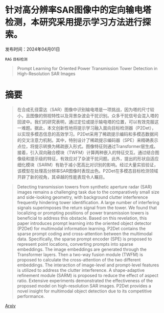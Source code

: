 # 针对高分辨率SAR图像中的定向输电塔检测，本研究采用提示学习方法进行探索。

发布时间：2024年04月01日

`RAG` `目标检测`

> Prompt Learning for Oriented Power Transmission Tower Detection in High-Resolution SAR Images

# 摘要

> 在合成孔径雷达（SAR）图像中识别输电塔是一项挑战，因为塔的尺寸较小，且图像的侧视特性以及背景杂波会干扰识别。众多干扰信号会混入塔的回波中。我们的研究表明，通过定位或提示输电塔的位置，可以有效克服这一难题。据此，本文创新性地将提示学习融入面向目标检测器（P2Det），以实现多模态信息的高效学习。P2Det采用了稀疏提示编码和多模态数据间的交叉注意力机制。其中，特别设计了稀疏提示编码器（SPE）来精确表示点位，将提示转换为稀疏嵌入形式。图像特征则通过Transformer层生成。接着，引入双向融合模块（TWFM）计算两种嵌入的特征交互。通过结合图像级和提示级的特征，有效应对了杂波干扰问题。此外，提出的形状自适应细化模块（SARM）有助于减小宽高比对识别的影响。经过大量实验验证，该模型在处理高分辨率SAR图像时表现出色。P2Det在多模态目标检测领域开辟了新的视角，其卓越的性能表现令人瞩目。

> Detecting transmission towers from synthetic aperture radar (SAR) images remains a challenging task due to the comparatively small size and side-looking geometry, with background clutter interference frequently hindering tower identification. A large number of interfering signals superimposes the return signal from the tower. We found that localizing or prompting positions of power transmission towers is beneficial to address this obstacle. Based on this revelation, this paper introduces prompt learning into the oriented object detector (P2Det) for multimodal information learning. P2Det contains the sparse prompt coding and cross-attention between the multimodal data. Specifically, the sparse prompt encoder (SPE) is proposed to represent point locations, converting prompts into sparse embeddings. The image embeddings are generated through the Transformer layers. Then a two-way fusion module (TWFM) is proposed to calculate the cross-attention of the two different embeddings. The interaction of image-level and prompt-level features is utilized to address the clutter interference. A shape-adaptive refinement module (SARM) is proposed to reduce the effect of aspect ratio. Extensive experiments demonstrated the effectiveness of the proposed model on high-resolution SAR images. P2Det provides a novel insight for multimodal object detection due to its competitive performance.

[Arxiv](https://arxiv.org/abs/2404.01074)